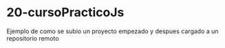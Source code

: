 # 20-cursoPracticoJs


Ejemplo de como se subio un proyecto empezado y despues cargado a un repositorio remoto 
